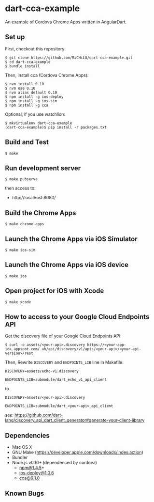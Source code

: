 dart-cca-example
================

An example of Cordova Chrome Apps written in AngularDart.

Set up
------

First, checkout this repository:

    $ git clone https://github.com/MiCHiLU/dart-cca-example.git
    $ cd dart-cca-example
    $ bundle install

Then, install cca (Cordova Chrome Apps):

    $ nvm install 0.10
    $ nvm use 0.10
    $ nvm alias default 0.10
    $ npm install -g ios-deploy
    $ npm install -g ios-sim
    $ npm install -g cca

Optional, if you use watchlion:

    $ mkvirtualenv dart-cca-example
    (dart-cca-example)$ pip install -r packages.txt

Build and Test
--------------

    $ make

Run development server
----------------------

    $ make pubserve

then access to:

* http://localhost:8080/

Build the Chrome Apps
---------------------

    $ make chrome-apps

Launch the Chrome Apps via iOS Simulator
----------------------------------------

    $ make ios-sim

Launch the Chrome Apps via iOS device
-------------------------------------

    $ make ios

Open project for iOS with Xcode
-------------------------------

    $ make xcode

How to access to your Google Cloud Endpoints API
------------------------------------------------

Get the discovery file of your Google Cloud Endpoints API:

    $ curl -o assets/<your-api>.discovery https://<your-app-id>.appspot.com/_ah/api/discovery/v1/apis/<your-api>/<your-api-version>/rest

Then, Rewrite `DISCOVERY` and `ENDPOINTS_LIB` line in Makefile:

    DISCOVERY=assets/echo-v1.discovery

    ENDPOINTS_LIB=submodule/dart_echo_v1_api_client

to

    DISCOVERY=assets/<your-api>.discovery

    ENDPOINTS_LIB=submodule/dart_<your-api>_api_client

see: https://github.com/dart-lang/discovery_api_dart_client_generator#generate-your-client-library

Dependencies
------------

* Mac OS X
* GNU Make (https://developer.apple.com/downloads/index.action)
* Bundler
* Node.js v0.10+ (dependenced by cordova)
  * npm@1.4.5+
  * ios-deploy@1.0.6
  * cca@0.1.0

Known Bugs
----------
